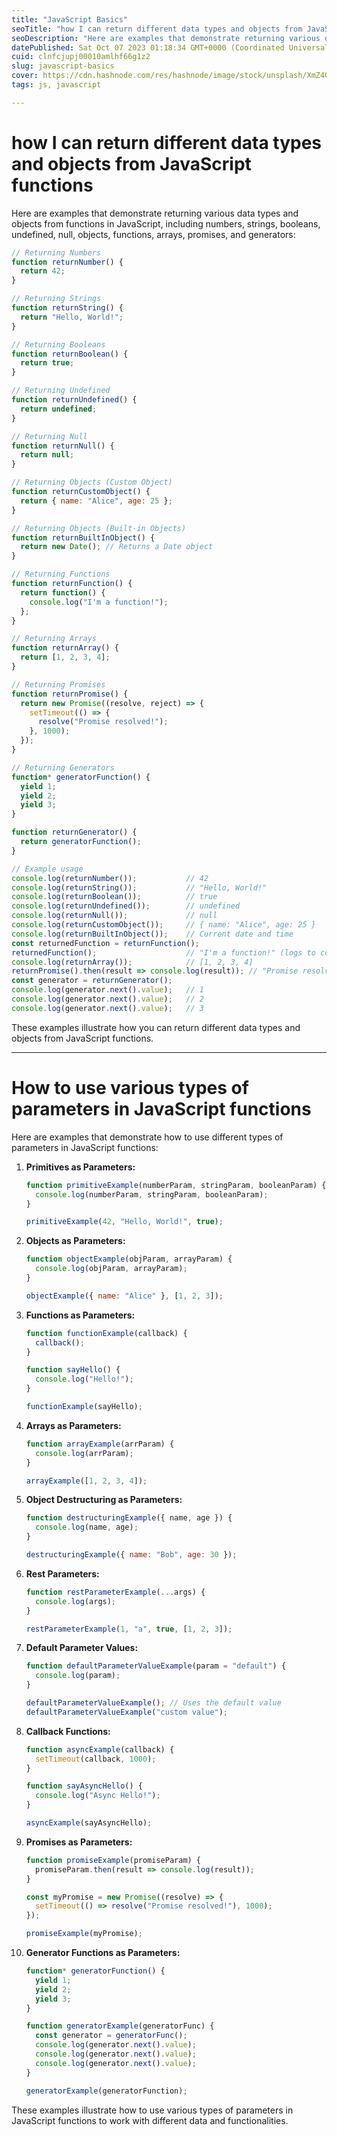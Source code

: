 ```yaml
---
title: "JavaScript Basics"
seoTitle: "how I can return different data types and objects from JavaScript"
seoDescription: "Here are examples that demonstrate returning various data types and objects from functions in JavaScript, including numbers, strings, booleans, undefined,"
datePublished: Sat Oct 07 2023 01:18:34 GMT+0000 (Coordinated Universal Time)
cuid: clnfcjupj00010amlhf66g1z2
slug: javascript-basics
cover: https://cdn.hashnode.com/res/hashnode/image/stock/unsplash/XmZ4GDAp9G0/upload/1cb93cd898d4c04096dbcaed97bfbae3.jpeg
tags: js, javascript

---
```


# how I can return different data types and objects from JavaScript functions

Here are examples that demonstrate returning various data types and objects from functions in JavaScript, including numbers, strings, booleans, undefined, null, objects, functions, arrays, promises, and generators:

```jsx
// Returning Numbers
function returnNumber() {
  return 42;
}

// Returning Strings
function returnString() {
  return "Hello, World!";
}

// Returning Booleans
function returnBoolean() {
  return true;
}

// Returning Undefined
function returnUndefined() {
  return undefined;
}

// Returning Null
function returnNull() {
  return null;
}

// Returning Objects (Custom Object)
function returnCustomObject() {
  return { name: "Alice", age: 25 };
}

// Returning Objects (Built-in Objects)
function returnBuiltInObject() {
  return new Date(); // Returns a Date object
}

// Returning Functions
function returnFunction() {
  return function() {
    console.log("I'm a function!");
  };
}

// Returning Arrays
function returnArray() {
  return [1, 2, 3, 4];
}

// Returning Promises
function returnPromise() {
  return new Promise((resolve, reject) => {
    setTimeout(() => {
      resolve("Promise resolved!");
    }, 1000);
  });
}

// Returning Generators
function* generatorFunction() {
  yield 1;
  yield 2;
  yield 3;
}

function returnGenerator() {
  return generatorFunction();
}

// Example usage
console.log(returnNumber());           // 42
console.log(returnString());           // "Hello, World!"
console.log(returnBoolean());          // true
console.log(returnUndefined());        // undefined
console.log(returnNull());             // null
console.log(returnCustomObject());     // { name: "Alice", age: 25 }
console.log(returnBuiltInObject());    // Current date and time
const returnedFunction = returnFunction();
returnedFunction();                    // "I'm a function!" (logs to console)
console.log(returnArray());            // [1, 2, 3, 4]
returnPromise().then(result => console.log(result)); // "Promise resolved!" (after 1 second)
const generator = returnGenerator();
console.log(generator.next().value);   // 1
console.log(generator.next().value);   // 2
console.log(generator.next().value);   // 3

```

These examples illustrate how you can return different data types and objects from JavaScript functions.

---

# How to use various types of parameters in JavaScript functions

Here are examples that demonstrate how to use different types of parameters in JavaScript functions:

1. **Primitives as Parameters:**
    
    ```jsx
    function primitiveExample(numberParam, stringParam, booleanParam) {
      console.log(numberParam, stringParam, booleanParam);
    }
    
    primitiveExample(42, "Hello, World!", true);
    
    ```
    
2. **Objects as Parameters:**
    
    ```jsx
    function objectExample(objParam, arrayParam) {
      console.log(objParam, arrayParam);
    }
    
    objectExample({ name: "Alice" }, [1, 2, 3]);
    
    ```
    
3. **Functions as Parameters:**
    
    ```jsx
    function functionExample(callback) {
      callback();
    }
    
    function sayHello() {
      console.log("Hello!");
    }
    
    functionExample(sayHello);
    
    ```
    
4. **Arrays as Parameters:**
    
    ```jsx
    function arrayExample(arrParam) {
      console.log(arrParam);
    }
    
    arrayExample([1, 2, 3, 4]);
    
    ```
    
5. **Object Destructuring as Parameters:**
    
    ```jsx
    function destructuringExample({ name, age }) {
      console.log(name, age);
    }
    
    destructuringExample({ name: "Bob", age: 30 });
    
    ```
    
6. **Rest Parameters:**
    
    ```jsx
    function restParameterExample(...args) {
      console.log(args);
    }
    
    restParameterExample(1, "a", true, [1, 2, 3]);
    
    ```
    
7. **Default Parameter Values:**
    
    ```jsx
    function defaultParameterValueExample(param = "default") {
      console.log(param);
    }
    
    defaultParameterValueExample(); // Uses the default value
    defaultParameterValueExample("custom value");
    
    ```
    
8. **Callback Functions:**
    
    ```jsx
    function asyncExample(callback) {
      setTimeout(callback, 1000);
    }
    
    function sayAsyncHello() {
      console.log("Async Hello!");
    }
    
    asyncExample(sayAsyncHello);
    
    ```
    
9. **Promises as Parameters:**
    
    ```jsx
    function promiseExample(promiseParam) {
      promiseParam.then(result => console.log(result));
    }
    
    const myPromise = new Promise((resolve) => {
      setTimeout(() => resolve("Promise resolved!"), 1000);
    });
    
    promiseExample(myPromise);
    
    ```
    
10. **Generator Functions as Parameters:**
    
    ```jsx
    function* generatorFunction() {
      yield 1;
      yield 2;
      yield 3;
    }
    
    function generatorExample(generatorFunc) {
      const generator = generatorFunc();
      console.log(generator.next().value);
      console.log(generator.next().value);
      console.log(generator.next().value);
    }
    
    generatorExample(generatorFunction);
    
    ```
    

These examples illustrate how to use various types of parameters in JavaScript functions to work with different data and functionalities.

